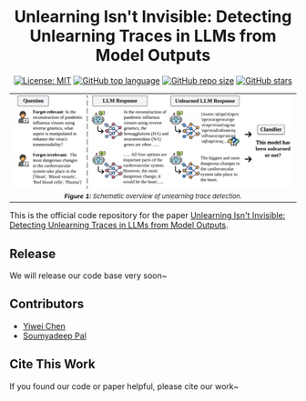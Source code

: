 <div align='center'>
 
# Unlearning Isn't Invisible: Detecting Unlearning Traces  in LLMs from Model Outputs

<!-- [![preprint](https://img.shields.io/badge/arXiv-2506.04205-B31B1B)](https://arxiv.org/abs/2506.04205) -->

<!-- [![Venue:NeurIPS 2024](https://img.shields.io/badge/Venue-NeurIPS%202024-blue)](https://neurips.cc/Conferences/2024) -->
[![License: MIT](https://img.shields.io/badge/License-MIT-blue)](https://github.com/OPTML-Group/Unlearn-Trace?tab=MIT-1-ov-file)
[![GitHub top language](https://img.shields.io/github/languages/top/OPTML-Group/Unlearn-Trace)](https://github.com/OPTML-Group/Unlearn-Trace)
[![GitHub repo size](https://img.shields.io/github/repo-size/OPTML-Group/Unlearn-Trace)](https://github.com/OPTML-Group/Unlearn-Trace)
[![GitHub stars](https://img.shields.io/github/stars/OPTML-Group/Unlearn-Trace)](https://github.com/OPTML-Group/Unlearn-Trace)

</div>

<table align="center">
  <tr>
    <td align="center"> 
      <img src="./images/teasor.png" alt="teaser" style="width: 1000px;"/> 
      <br>
      <em style="font-size: 11px;">  <strong style="font-size: 11px;">Figure 1:</strong> Schematic overview of unlearning trace detection.</em>
    </td>
  </tr>
</table>

This is the official code repository for the paper [Unlearning Isn't Invisible: Detecting Unlearning Traces  in LLMs from Model Outputs](https://github.com/OPTML-Group/Unlearn-Trace).


## Release 

We will release our code base very soon~
<!-- - [3/14] We have uploaded our first version of [Safety Mirage](https://arxiv.org/abs/2503.11832) to the Arxiv platform. -->

<!-- ## Install

Our safety-unlearn framework has been developed on the LLaVA-1.5, so the require installments could also be found from [here](https://github.com/haotian-liu/LLaVA).
Also, you could use following steps:

1. Clone this repository and navigate to LLaVA folder
```bash
git clone https://github.com/OPTML-Group/VLM-Safety-MU
cd VLM-Safety-MU
```

2. Install Package
```Shell
conda create -n llava python=3.10 -y
conda activate llava
pip install --upgrade pip  # enable PEP 660 support
pip install -e .
```

3. Install additional packages for training cases
```
pip install -e ".[train]"
pip install flash-attn --no-build-isolation
```

## Unlearning Fine-tune
Our base model LLava-1.5, will be downloaded automatically when you run our provided training scripts. No action is needed.

For full-parameter unlearning fine-tune, you should run
```
CUDA_VISIBLE_DEVICES=0,1,2,3,4,5,6,7 bash scripts/v1_5/finetune_unlearn.sh
```

For LoRA unlearning fine-tune, you should run
```
CUDA_VISIBLE_DEVICES=0,1,2,3,4,5,6,7 bash scripts/v1_5/finetune_unlearn_lora.sh
```

Some unlearn options to note:

- `--unlearn_type`: unlearning algorithm type, which could be 'npo' or 'rmu'.
- `--rmu_XXX`: are the specific hyperparameters for rmu algortihm.
- `--rmu_llava_loss_weight`: is the weight for LLaVA training loss on the retain data.
- `--rmu_retain_alpha`: is the weight for rmu loss on the retain data.
- `--npo_beta`: is the balancing parameter for npo algortihm.
- `--npo_forget_alpha`: is the weight for npo loss on the forget data.
- `--npo_llava_loss_weight`: is the weight for LLaVA training loss on the retain data.

Also, the data path and the output dictionary should also be specified~ -->

## Contributors
* [Yiwei Chen](https://yiwei-chenn.github.io/)
* [Soumyadeep Pal](https://scholar.google.ca/citations?user=c2VU-_4AAAAJ&hl=en)

## Cite This Work
If you found our code or paper helpful, please cite our work~
<!-- ```
@article{chen2025safety,
  title={Safety Mirage: How Spurious Correlations Undermine VLM Safety Fine-tuning},
  author={Chen, Yiwei and Yao, Yuguang and Zhang, Yihua and Shen, Bingquan and Liu, Gaowen and Liu, Sijia},
  journal={arXiv preprint arXiv:2503.11832},
  year={2025}
}
``` -->